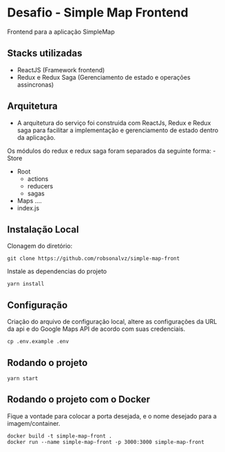# Desafio - Simple Map Frontend

Frontend para a aplicação SimpleMap

## Stacks utilizadas
- ReactJS (Framework frontend)
- Redux e Redux Saga (Gerenciamento de estado e operações assincronas)

## Arquitetura
- A arquitetura do serviço foi construida com ReactJs, Redux e Redux saga para facilitar a implementação e gerenciamento de estado dentro da aplicação. 

Os módulos do redux e redux saga foram separados da seguinte forma:
-Store
  - Root
      - actions
      - reducers
      - sagas
  - Maps
      ....
  - index.js

## Instalação Local

Clonagem do diretório:
```
git clone https://github.com/robsonalvz/simple-map-front
```

Instale as dependencias do projeto
```
yarn install
```

## Configuração

Criação do arquivo de configuração local, altere as configurações da URL da api e do Google Maps API de acordo com suas credenciais.
```
cp .env.example .env
```

## Rodando o projeto
```
yarn start
```
## Rodando o projeto com o Docker

Fique a vontade para colocar a porta desejada,  e o nome desejado para a imagem/container.
```
docker build -t simple-map-front .
docker run --name simple-map-front -p 3000:3000 simple-map-front
```